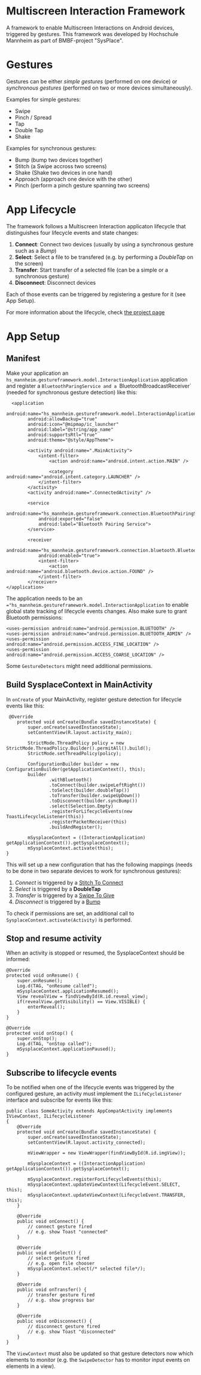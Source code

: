 # Multiscreen Interaction Framework

A framework to enable Multiscreen Interactions on Android devices, triggered by gestures. This framework was developed by Hochschule Mannheim as part of BMBF-project "SysPlace".

# Gestures

Gestures can be either *simple gestures* (performed on one device) or *synchronous gestures* (performed on two or more devices simultaneously).

Examples for simple gestures:
- Swipe
- Pinch / Spread
- Tap
- Double Tap
- Shake

Examples for synchronous gestures:
- Bump (bump two devices together)
- Stitch (a Swipe accross two screens)
- Shake (Shake two devices in one hand)
- Approach (approach one device with the other)
- Pinch (perform a pinch gesture spanning two screens)

# App Lifecycle

The framework follows a Multiscreen Interaction applicaton lifecycle that distinguishes four lifecycle events and state changes:

1. **Connect**: Connect two devices (usually by using a synchronous gesture such as a *Bump*)
2. **Select**: Select a file to be transfered (e.g. by performing a *DoubleTap* on the screen)
3. **Transfer**: Start transfer of a selected file (can be a simple or a synchronous gesture)
4. **Disconnect**: Disconnect devices

Each of those events can be triggered by registering a gesture for it (see App Setup).

For more information about the lifecycle, check [the project page](http://multiscreen-patterns.uxid.de/entwickler/)

# App Setup
## Manifest
Make your application an `hs_mannheim.gestureframework.model.InteractionApplication` application and register a `BluetoothParingService and a `BluetoothBroadcastReceiver` (needed for synchronous gesture detection) like this:

```Android
  <application
        android:name="hs_mannheim.gestureframework.model.InteractionApplication"
        android:allowBackup="true"
        android:icon="@mipmap/ic_launcher"
        android:label="@string/app_name"
        android:supportsRtl="true"
        android:theme="@style/AppTheme">

        <activity android:name=".MainActivity">
            <intent-filter>
                <action android:name="android.intent.action.MAIN" />

                <category android:name="android.intent.category.LAUNCHER" />
            </intent-filter>
        </activity>
        <activity android:name=".ConnectedActivity" />

        <service
            android:name="hs_mannheim.gestureframework.connection.BluetoothPairingService"
            android:exported="false"
            android:label="Bluetooth Pairing Service">
        </service>

        <receiver
            android:name="hs_mannheim.gestureframework.connection.bluetooth.BluetoothBroadcastReceiver"
            android:enabled="true">
            <intent-filter>
                <action android:name="android.bluetooth.device.action.FOUND" />
            </intent-filter>
        </receiver>
</application>
```

The application needs to be an `="hs_mannheim.gestureframework.model.InteractionApplication` to enable global state tracking of lifecycle events changes. Also make sure to grant Bluetooth permissions:

```Android
<uses-permission android:name="android.permission.BLUETOOTH" />
<uses-permission android:name="android.permission.BLUETOOTH_ADMIN" />
<uses-permission android:name="android.permission.ACCESS_FINE_LOCATION" />
<uses-permission android:name="android.permission.ACCESS_COARSE_LOCATION" />
```

Some `GestureDetectors` might need additional permissions.

## Build SysplaceContext in MainActivity
In `onCreate` of your MainActivity, register gesture detection for lifecycle events like this: 

```Android
 @Override
    protected void onCreate(Bundle savedInstanceState) {
        super.onCreate(savedInstanceState);
        setContentView(R.layout.activity_main);

        StrictMode.ThreadPolicy policy = new StrictMode.ThreadPolicy.Builder().permitAll().build();
        StrictMode.setThreadPolicy(policy);
		
        ConfigurationBuilder builder = new ConfigurationBuilder(getApplicationContext(), this);
        builder
                .withBluetooth()
                .toConnect(builder.swipeLeftRight())
                .toSelect(builder.doubleTap())
                .toTransfer(builder.swipeUpDown())
                .toDisconnect(builder.syncBump())
                .select(Selection.Empty)
                .registerForLifecycleEvents(new ToastLifecycleListener(this))
                .registerPacketReceiver(this)
                .buildAndRegister();

        mSysplaceContext = ((InteractionApplication) getApplicationContext()).getSysplaceContext();
        mSysplaceContext.activate(this);
}
```

This will set up a new configuration that has the following mappings (needs to be done in two separate devices to work for synchronous gestures):

1. *Connect* is triggered by a [Stitch To Connect](http://multiscreen-patterns.uxid.de/patterns/stitch_to_connect.html)
2. *Select* is triggered by a **DoubleTap**
3. *Transfer* is triggered by a [Swipe To Give](http://multiscreen-patterns.uxid.de/patterns/swipe_to_give.html)
4. *Disconnect* is triggered by a [Bump](http://multiscreen-patterns.uxid.de/patterns/swipe_to_connect.html)

To check if permissions are set, an additional call to `SysplaceContext.activate(Activity)` is performed.

## Stop and resume activity
When an activity is stopped or resumed, the SysplaceContext should be informed:
```Android
@Override
protected void onResume() {
	super.onResume();
	Log.d(TAG, "onResume called");
	mSysplaceContext.applicationResumed();
	View revealView = findViewById(R.id.reveal_view);
	if(revealView.getVisibility() == View.VISIBLE) {
		enterReveal();
	}
}

@Override
protected void onStop() {
	super.onStop();
	Log.d(TAG, "onStop called");
	mSysplaceContext.applicationPaused();
}
```

## Subscribe to lifecycle events
To be notified when one of the lifecycle events was triggered by the configured gesture, an activity must implement the `ILifeCycleListener` interface and subscribe for events like this:
```Android
public class SomeActivity extends AppCompatActivity implements IViewContext, ILifecycleListener 
{
	@Override
	protected void onCreate(Bundle savedInstanceState) {
		super.onCreate(savedInstanceState);
		setContentView(R.layout.activity_connected);

		mViewWrapper = new ViewWrapper(findViewById(R.id.imgView));

		mSysplaceContext = ((InteractionApplication) getApplicationContext()).getSysplaceContext();

		mSysplaceContext.registerForLifecycleEvents(this);
		mSysplaceContext.updateViewContext(LifecycleEvent.SELECT, this);
		mSysplaceContext.updateViewContext(LifecycleEvent.TRANSFER, this);
	}

	@Override
	public void onConnect() {
		// connect gesture fired
		// e.g. show Toast "connected"
	}

	@Override
	public void onSelect() {
		// select gesture fired
		// e.g. open file chooser
		mSysplaceContext.select(/* selected file*/);
	}

	@Override
	public void onTransfer() {
		// transfer gesture fired
		// e.g. show progress bar
	}

	@Override
	public void onDisconnect() {
		// disconnect gesture fired
		// e.g. show Toast "disconnected"
	}
}
```

The `ViewContext` must also be updated so that gesture detectors now which elements to monitor (e.g. the `SwipeDetector` has to monitor input events on elements in a view).


